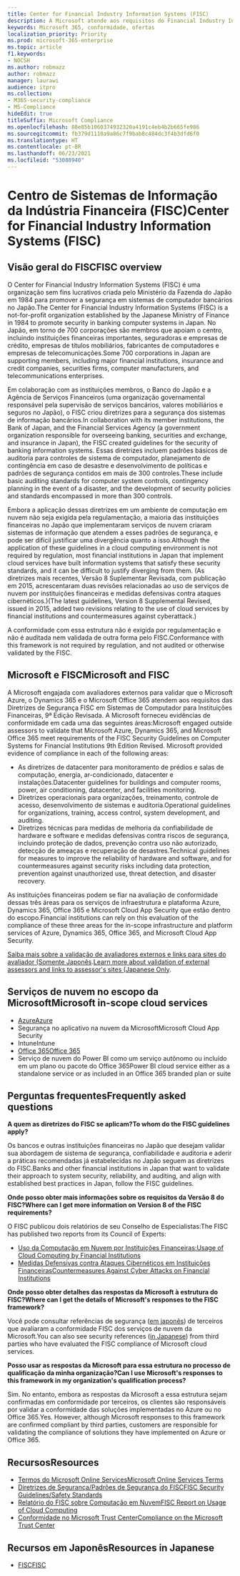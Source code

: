 ```yaml
---
title: Center for Financial Industry Information Systems (FISC)
description: A Microsoft atende aos requisitos do Financial Industry Information Systems v.8, padrão no Japão.
keywords: Microsoft 365, conformidade, ofertas
localization_priority: Priority
ms.prod: microsoft-365-enterprise
ms.topic: article
f1.keywords:
- NOCSH
ms.author: robmazz
author: robmazz
manager: laurawi
audience: itpro
ms.collection:
- M365-security-compliance
- MS-Compliance
hideEdit: true
titleSuffix: Microsoft Compliance
ms.openlocfilehash: 88e85b1060374932320a4191c4eb4b2b665fe986
ms.sourcegitcommit: fb379d1110a9a86c7f9bab8c484dc3f4b3dfd6f0
ms.translationtype: HT
ms.contentlocale: pt-BR
ms.lasthandoff: 06/23/2021
ms.locfileid: "53088940"
---
```

# <a name="center-for-financial-industry-information-systems-fisc"></a><span data-ttu-id="aaad3-104">Centro de Sistemas de Informação da Indústria Financeira (FISC)</span><span class="sxs-lookup"><span data-stu-id="aaad3-104">Center for Financial Industry Information Systems (FISC)</span></span>

## <a name="fisc-overview"></a><span data-ttu-id="aaad3-105">Visão geral do FISC</span><span class="sxs-lookup"><span data-stu-id="aaad3-105">FISC overview</span></span>

<span data-ttu-id="aaad3-106">O Center for Financial Industry Information Systems (FISC) é uma organização sem fins lucrativos criada pelo Ministério da Fazenda do Japão em 1984 para promover a segurança em sistemas de computador bancários no Japão.</span><span class="sxs-lookup"><span data-stu-id="aaad3-106">The Center for Financial Industry Information Systems (FISC) is a not-for-profit organization established by the Japanese Ministry of Finance in 1984 to promote security in banking computer systems in Japan.</span></span> <span data-ttu-id="aaad3-107">No Japão, em torno de 700 corporações são membros que apoiam o centro, incluindo instituições financeiras importantes, seguradoras e empresas de crédito, empresas de títulos mobiliários, fabricantes de computadores e empresas de telecomunicações.</span><span class="sxs-lookup"><span data-stu-id="aaad3-107">Some 700 corporations in Japan are supporting members, including major financial institutions, insurance and credit companies, securities firms, computer manufacturers, and telecommunications enterprises.</span></span>

<span data-ttu-id="aaad3-108">Em colaboração com as instituições membros, o Banco do Japão e a Agência de Serviços Financeiros (uma organização governamental responsável pela supervisão de serviços bancários, valores mobiliários e seguros no Japão), o FISC criou diretrizes para a segurança dos sistemas de informação bancários.</span><span class="sxs-lookup"><span data-stu-id="aaad3-108">In collaboration with its member institutions, the Bank of Japan, and the Financial Services Agency (a government organization responsible for overseeing banking, securities and exchange, and insurance in Japan), the FISC created guidelines for the security of banking information systems.</span></span> <span data-ttu-id="aaad3-109">Essas diretrizes incluem padrões básicos de auditoria para controles de sistema de computador, planejamento de contingência em caso de desastre e desenvolvimento de políticas e padrões de segurança contidos em mais de 300 controles.</span><span class="sxs-lookup"><span data-stu-id="aaad3-109">These include basic auditing standards for computer system controls, contingency planning in the event of a disaster, and the development of security policies and standards encompassed in more than 300 controls.</span></span>

<span data-ttu-id="aaad3-110">Embora a aplicação dessas diretrizes em um ambiente de computação em nuvem não seja exigida pela regulamentação, a maioria das instituições financeiras no Japão que implementaram serviços de nuvem criaram sistemas de informação que atendem a esses padrões de segurança, e pode ser difícil justificar uma divergência quanto a isso.</span><span class="sxs-lookup"><span data-stu-id="aaad3-110">Although the application of these guidelines in a cloud computing environment is not required by regulation, most financial institutions in Japan that implement cloud services have built information systems that satisfy these security standards, and it can be difficult to justify diverging from them.</span></span> <span data-ttu-id="aaad3-111">(As diretrizes mais recentes, Versão 8 Suplementar Revisada, com publicação em 2015, acrescentaram duas revisões relacionadas ao uso de serviços de nuvem por instituições financeiras e medidas defensivas contra ataques cibernéticos.)</span><span class="sxs-lookup"><span data-stu-id="aaad3-111">(The latest guidelines, Version 8 Supplemental Revised, issued in 2015, added two revisions relating to the use of cloud services by financial institutions and countermeasures against cyberattack.)</span></span>

<span data-ttu-id="aaad3-112">A conformidade com essa estrutura não é exigida por regulamentação e não é auditada nem validada de outra forma pelo FISC.</span><span class="sxs-lookup"><span data-stu-id="aaad3-112">Conformance with this framework is not required by regulation, and not audited or otherwise validated by the FISC.</span></span>

## <a name="microsoft-and-fisc"></a><span data-ttu-id="aaad3-113">Microsoft e FISC</span><span class="sxs-lookup"><span data-stu-id="aaad3-113">Microsoft and FISC</span></span>

<span data-ttu-id="aaad3-p104">A Microsoft engajada com avaliadores externos para validar que o Microsoft Azure, o Dynamics 365 e o Microsoft Office 365 atendem aos requisitos das Diretrizes de Segurança FISC em Sistemas de Computador para Instituições Financeiras, 9ª Edição Revisada. A Microsoft forneceu evidências de conformidade em cada uma das seguintes áreas:</span><span class="sxs-lookup"><span data-stu-id="aaad3-p104">Microsoft engaged outside assessors to validate that Microsoft Azure, Dynamics 365, and Microsoft Office 365 meet requirements of the FISC Security Guidelines on Computer Systems for Financial Institutions 9th Edition Revised. Microsoft provided evidence of compliance in each of the following areas:</span></span>

- <span data-ttu-id="aaad3-116">As diretrizes de datacenter para monitoramento de prédios e salas de computação, energia, ar-condicionado, datacenter e instalações.</span><span class="sxs-lookup"><span data-stu-id="aaad3-116">Datacenter guidelines for buildings and computer rooms, power, air conditioning, datacenter, and facilities monitoring.</span></span>
- <span data-ttu-id="aaad3-117">Diretrizes operacionais para organizações, treinamento, controle de acesso, desenvolvimento de sistemas e auditoria.</span><span class="sxs-lookup"><span data-stu-id="aaad3-117">Operational guidelines for organizations, training, access control, system development, and auditing.</span></span>
- <span data-ttu-id="aaad3-118">Diretrizes técnicas para medidas de melhoria da confiabilidade de hardware e software e medidas defensivas contra riscos de segurança, incluindo proteção de dados, prevenção contra uso não autorizado, detecção de ameaças e recuperação de desastres.</span><span class="sxs-lookup"><span data-stu-id="aaad3-118">Technical guidelines for measures to improve the reliability of hardware and software, and for countermeasures against security risks including data protection, prevention against unauthorized use, threat detection, and disaster recovery.</span></span>

<span data-ttu-id="aaad3-119">As instituições financeiras podem se fiar na avaliação de conformidade dessas três áreas para os serviços de infraestrutura e plataforma Azure, Dynamics 365, Office 365 e Microsoft Cloud App Security que estão dentro do escopo.</span><span class="sxs-lookup"><span data-stu-id="aaad3-119">Financial institutions can rely on this evaluation of the compliance of these three areas for the in-scope infrastructure and platform services of Azure, Dynamics 365, Office 365, and Microsoft Cloud App Security.</span></span>

<span data-ttu-id="aaad3-120">[Saiba mais sobre a validação de avaliadores externos e links para sites do avaliador (Somente Japonês](https://cloudblogs.microsoft.com/industry-blog/ja-jp/financial-services/2018/05/11/fisc_v9/).</span><span class="sxs-lookup"><span data-stu-id="aaad3-120">[Learn more about validation of external assessors and links to assessor's sites (Japanese Only](https://cloudblogs.microsoft.com/industry-blog/ja-jp/financial-services/2018/05/11/fisc_v9/).</span></span>

## <a name="microsoft-in-scope-cloud-services"></a><span data-ttu-id="aaad3-121">Serviços de nuvem no escopo da Microsoft</span><span class="sxs-lookup"><span data-stu-id="aaad3-121">Microsoft in-scope cloud services</span></span>

- [<span data-ttu-id="aaad3-122">Azure</span><span class="sxs-lookup"><span data-stu-id="aaad3-122">Azure</span></span>](https://aka.ms/AzureCompliance)
- <span data-ttu-id="aaad3-123">Segurança no aplicativo na nuvem da Microsoft</span><span class="sxs-lookup"><span data-stu-id="aaad3-123">Microsoft Cloud App Security</span></span>
- <span data-ttu-id="aaad3-124">Intune</span><span class="sxs-lookup"><span data-stu-id="aaad3-124">Intune</span></span>
- [<span data-ttu-id="aaad3-125">Office 365</span><span class="sxs-lookup"><span data-stu-id="aaad3-125">Office 365</span></span>](https://go.microsoft.com/fwlink/p/?LinkID=2077751)
- <span data-ttu-id="aaad3-126">Serviço de nuvem do Power BI como um serviço autônomo ou incluído em um plano ou pacote do Office 365</span><span class="sxs-lookup"><span data-stu-id="aaad3-126">Power BI cloud service either as a standalone service or as included in an Office 365 branded plan or suite</span></span>

## <a name="frequently-asked-questions"></a><span data-ttu-id="aaad3-127">Perguntas frequentes</span><span class="sxs-lookup"><span data-stu-id="aaad3-127">Frequently asked questions</span></span>

<span data-ttu-id="aaad3-128">**A quem as diretrizes do FISC se aplicam?**</span><span class="sxs-lookup"><span data-stu-id="aaad3-128">**To whom do the FISC guidelines apply?**</span></span>

<span data-ttu-id="aaad3-129">Os bancos e outras instituições financeiras no Japão que desejam validar sua abordagem de sistema de segurança, confiabilidade e auditoria e aderir a práticas recomendadas já estabelecidas no Japão seguem as diretrizes do FISC.</span><span class="sxs-lookup"><span data-stu-id="aaad3-129">Banks and other financial institutions in Japan that want to validate their approach to system security, reliability, and auditing, and align with established best practices in Japan, follow the FISC guidelines.</span></span>

<span data-ttu-id="aaad3-130">**Onde posso obter mais informações sobre os requisitos da Versão 8 do FISC?**</span><span class="sxs-lookup"><span data-stu-id="aaad3-130">**Where can I get more information on Version 8 of the FISC requirements?**</span></span>

<span data-ttu-id="aaad3-131">O FISC publicou dois relatórios de seu Conselho de Especialistas:</span><span class="sxs-lookup"><span data-stu-id="aaad3-131">The FISC has published two reports from its Council of Experts:</span></span>

- [<span data-ttu-id="aaad3-132">Uso da Computação em Nuvem por Instituições Financeiras:</span><span class="sxs-lookup"><span data-stu-id="aaad3-132">Usage of Cloud Computing by Financial Institutions</span></span>](https://aka.ms/cloud-computing-report-en)
- [<span data-ttu-id="aaad3-133">Medidas Defensivas contra Ataques Cibernéticos em Instituições Financeiras</span><span class="sxs-lookup"><span data-stu-id="aaad3-133">Countermeasures Against Cyber Attacks on Financial Institutions</span></span>](https://aka.ms/cyberattack-counter)

<span data-ttu-id="aaad3-134">**Onde posso obter detalhes das respostas da Microsoft à estrutura do FISC?**</span><span class="sxs-lookup"><span data-stu-id="aaad3-134">**Where can I get the details of Microsoft's responses to the FISC framework?**</span></span>

<span data-ttu-id="aaad3-135">Você pode consultar referências de segurança ([em japonês](https://aka.ms/microsoftresponsetofiscguidancejapanese)) de terceiros que avaliaram a conformidade FISC dos serviços de nuvem da Microsoft.</span><span class="sxs-lookup"><span data-stu-id="aaad3-135">You can also see security references ([in Japanese](https://aka.ms/microsoftresponsetofiscguidancejapanese)) from third parties who have evaluated the FISC compliance of Microsoft cloud services.</span></span>

<span data-ttu-id="aaad3-136">**Posso usar as respostas da Microsoft para essa estrutura no processo de qualificação da minha organização?**</span><span class="sxs-lookup"><span data-stu-id="aaad3-136">**Can I use Microsoft's responses to this framework in my organization's qualification process?**</span></span>

<span data-ttu-id="aaad3-p105">Sim. No entanto, embora as respostas da Microsoft a essa estrutura sejam confirmadas em conformidade por terceiros, os clientes são responsáveis por validar a conformidade das soluções implementadas no Azure ou no Office 365.</span><span class="sxs-lookup"><span data-stu-id="aaad3-p105">Yes. However, although Microsoft responses to this framework are confirmed compliant by third parties, customers are responsible for validating the compliance of solutions they have implemented on Azure or Office 365.</span></span>

## <a name="resources"></a><span data-ttu-id="aaad3-139">Recursos</span><span class="sxs-lookup"><span data-stu-id="aaad3-139">Resources</span></span>

- [<span data-ttu-id="aaad3-140">Termos do Microsoft Online Services</span><span class="sxs-lookup"><span data-stu-id="aaad3-140">Microsoft Online Services Terms</span></span>](https://aka.ms/Online-Services-Terms)
- [<span data-ttu-id="aaad3-141">Diretrizes de Segurança/Padrões de Segurança do FISC</span><span class="sxs-lookup"><span data-stu-id="aaad3-141">FISC Security Guidelines/Safety Standards</span></span>](https://www.fisc.or.jp/english)
- [<span data-ttu-id="aaad3-142">Relatório do FISC sobre Computação em Nuvem</span><span class="sxs-lookup"><span data-stu-id="aaad3-142">FISC Report on Usage of Cloud Computing</span></span>](https://aka.ms/cloud-computing-report-en)
- [<span data-ttu-id="aaad3-143">Conformidade no Microsoft Trust Center</span><span class="sxs-lookup"><span data-stu-id="aaad3-143">Compliance on the Microsoft Trust Center</span></span>](https://www.microsoft.com/trust-center/compliance/compliance-overview)

## <a name="resources-in-japanese"></a><span data-ttu-id="aaad3-144">Recursos em Japonês</span><span class="sxs-lookup"><span data-stu-id="aaad3-144">Resources in Japanese</span></span>

- [<span data-ttu-id="aaad3-145">FISC</span><span class="sxs-lookup"><span data-stu-id="aaad3-145">FISC</span></span>](https://www.fisc.or.jp/)
